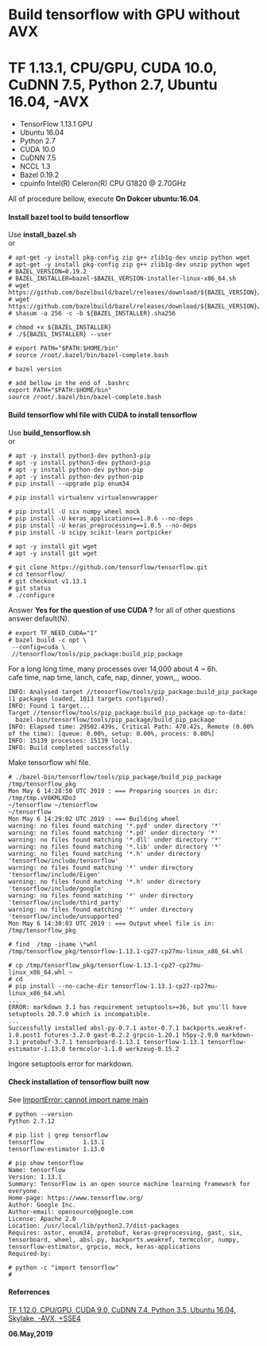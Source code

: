 # Build tensorflow with GPU without AVX  
# TF 1.13.1, CPU/GPU, CUDA 10.0, CuDNN 7.5, Python 2.7, Ubuntu 16.04, -AVX

- TensorFlow 1.13.1 GPU
- Ubuntu 16.04
- Python 2.7
- CUDA 10.0
- CuDNN 7.5
- NCCL 1.3
- Bazel 0.19.2
- cpuinfo Intel(R) Celeron(R) CPU G1820 @ 2.70GHz

All of procedure bellow, execute **On Dokcer ubuntu:16.04**.  

#### Install bazel tool to build tensorflow  
Use **install_bazel.sh**  
or  
```
# apt-get -y install pkg-config zip g++ zlib1g-dev unzip python wget
# apt-get -y install pkg-config zip g++ zlib1g-dev unzip python wget
# BAZEL_VERSION=0.19.2
# BAZEL_INSTALLER=bazel-$BAZEL_VERSION-installer-linux-x86_64.sh
# wget https://github.com/bazelbuild/bazel/releases/download/${BAZEL_VERSION}/${BAZEL_INSTALLER}
# wget https://github.com/bazelbuild/bazel/releases/download/${BAZEL_VERSION}/${BAZEL_INSTALLER}.sha256
# shasum -a 256 -c -b ${BAZEL_INSTALLER}.sha256 

# chmod +x ${BAZEL_INSTALLER}
# ./${BAZEL_INSTALLER} --user

# export PATH="$PATH:$HOME/bin"
# source /root/.bazel/bin/bazel-complete.bash

# bazel version

# add bellow in the end of .bashrc
export PATH="$PATH:$HOME/bin"
source /root/.bazel/bin/bazel-complete.bash
```

#### Build tensorflow whl file with CUDA to install tensorflow  
Use **build_tensorflow.sh**  
or  
```
# apt -y install python3-dev python3-pip
# apt -y install python3-dev python3-pip
# apt -y install python-dev python-pip
# apt -y install python-dev python-pip
# pip install --upgrade pip enum34

# pip install virtualenv virtualenvwrapper

# pip install -U six numpy wheel mock
# pip install -U keras_applications==1.0.6 --no-deps
# pip install -U keras_preprocessing==1.0.5 --no-deps
# pip install -U scipy scikit-learn portpicker

# apt -y install git wget
# apt -y install git wget

# git clone https://github.com/tensorflow/tensorflow.git
# cd tensorflow/
# git checkout v1.13.1
# git status
# ./configure
```
Answer **Yes for the question of use CUDA ?** for all of other questions answer default(N).  
```
# export TF_NEED_CUDA="1"
# bazel build -c opt \
 --config=cuda \
 //tensorflow/tools/pip_package:build_pip_package
```
For a long long time, many processes over 14,000 about 4 ~ 6h.  
cafe time, nap time, lanch, cafe, nap, dinner, yown,,, wooo.  

```
INFO: Analysed target //tensorflow/tools/pip_package:build_pip_package (1 packages loaded, 1013 targets configured).
INFO: Found 1 target...
Target //tensorflow/tools/pip_package:build_pip_package up-to-date:
  bazel-bin/tensorflow/tools/pip_package/build_pip_package
INFO: Elapsed time: 29502.439s, Critical Path: 470.42s, Remote (0.00% of the time): [queue: 0.00%, setup: 0.00%, process: 0.00%]
INFO: 15139 processes: 15139 local.
INFO: Build completed successfully
```
Make tensorflow whl file.  
```
# ./bazel-bin/tensorflow/tools/pip_package/build_pip_package /tmp/tensorflow_pkg
Mon May 6 14:28:50 UTC 2019 : === Preparing sources in dir: /tmp/tmp.vV8KMLXDo3
~/tensorflow ~/tensorflow
~/tensorflow
Mon May 6 14:29:02 UTC 2019 : === Building wheel
warning: no files found matching '*.pyd' under directory '*'
warning: no files found matching '*.pd' under directory '*'
warning: no files found matching '*.dll' under directory '*'
warning: no files found matching '*.lib' under directory '*'
warning: no files found matching '*.h' under directory 'tensorflow/include/tensorflow'
warning: no files found matching '*' under directory 'tensorflow/include/Eigen'
warning: no files found matching '*.h' under directory 'tensorflow/include/google'
warning: no files found matching '*' under directory 'tensorflow/include/third_party'
warning: no files found matching '*' under directory 'tensorflow/include/unsupported'
Mon May 6 14:30:03 UTC 2019 : === Output wheel file is in: /tmp/tensorflow_pkg

# find  /tmp -iname \*whl
/tmp/tensorflow_pkg/tensorflow-1.13.1-cp27-cp27mu-linux_x86_64.whl

# cp /tmp/tensorflow_pkg/tensorflow-1.13.1-cp27-cp27mu-linux_x86_64.whl ~
# cd
# pip install --no-cache-dir tensorflow-1.13.1-cp27-cp27mu-linux_x86_64.whl
...
ERROR: markdown 3.1 has requirement setuptools>=36, but you'll have setuptools 20.7.0 which is incompatible.
...
Successfully installed absl-py-0.7.1 astor-0.7.1 backports.weakref-1.0.post1 futures-3.2.0 gast-0.2.2 grpcio-1.20.1 h5py-2.9.0 markdown-3.1 protobuf-3.7.1 tensorboard-1.13.1 tensorflow-1.13.1 tensorflow-estimator-1.13.0 termcolor-1.1.0 werkzeug-0.15.2
```
Ingore setuptools error for markdown.  

#### Check installation of tensorflow built now  
See [ImportError: cannot import name main](https://qiita.com/qiita_kuru/items/77ef98e8ae37049cc1de)  

```
# python --version
Python 2.7.12

# pip list | grep tensorflow
tensorflow           1.13.1   
tensorflow-estimator 1.13.0   

# pip show tensorflow
Name: tensorflow
Version: 1.13.1
Summary: TensorFlow is an open source machine learning framework for everyone.
Home-page: https://www.tensorflow.org/
Author: Google Inc.
Author-email: opensource@google.com
License: Apache 2.0
Location: /usr/local/lib/python2.7/dist-packages
Requires: astor, enum34, protobuf, keras-preprocessing, gast, six, tensorboard, wheel, absl-py, backports.weakref, termcolor, numpy, tensorflow-estimator, grpcio, mock, keras-applications
Required-by: 

# python -c "import tensorflow"
#
```

#### Referrences  
[TF 1.12.0, CPU/GPU, CUDA 9.0, CuDNN 7.4, Python 3.5, Ubuntu 16.04, Skylake, -AVX, +SSE4](https://github.com/yaroslavvb/tensorflow-community-wheels/issues/99)  

**06.May,2019**  

